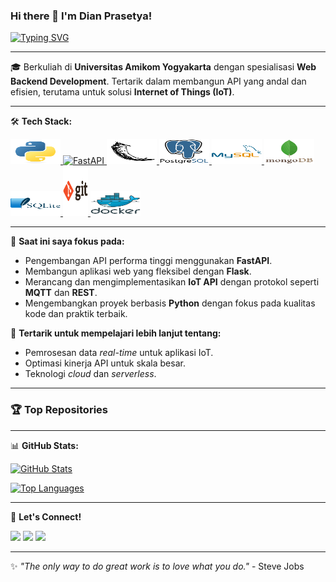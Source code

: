 ### Hi there 👋 I'm Dian Prasetya!

[![Typing SVG](https://readme-typing-svg.demolab.com/?lines=Passionate+Web+Backend+Developer;Specializing+in+Python,+FastAPI,+Flask;Building+IoT+APIs+and+scalable+solutions&font=Fira+Code&fontSize=20&pause=100&width=600&height=100&color=00aaff&vcenter=true&loop=true)](https://git.io/typing-svg)

---

🎓 Berkuliah di **Universitas Amikom Yogyakarta** dengan spesialisasi **Web Backend Development**. Tertarik dalam membangun API yang andal dan efisien, terutama untuk solusi **Internet of Things (IoT)**.

---

🛠️ **Tech Stack:**

<p align="left">
    <a href="https://www.python.org" target="_blank" rel="noreferrer"> <img src="https://raw.githubusercontent.com/devicons/devicon/master/icons/python/python-original.svg" alt="Python" width="80" height="40"/> </a>
    <a href="https://fastapi.tiangolo.com/" target="_blank" rel="noreferrer"> <img src="https://fastapi.tiangolo.com/img/logo-margin/logo-teal.png" alt="FastAPI" width="40" height="40"/> </a>
    <a href="https://flask.palletsprojects.com/" target="_blank" rel="noreferrer"> <img src="https://raw.githubusercontent.com/devicons/devicon/master/icons/flask/flask-original.svg" alt="Flask" width="80" height="40"/> </a>
    <a href="https://www.postgresql.org" target="_blank" rel="noreferrer"> <img src="https://raw.githubusercontent.com/devicons/devicon/master/icons/postgresql/postgresql-original-wordmark.svg" alt="PostgreSQL" width="80" height="40"/> </a>
    <a href="https://www.mysql.com/" target="_blank" rel="noreferrer"> <img src="https://raw.githubusercontent.com/devicons/devicon/master/icons/mysql/mysql-original-wordmark.svg" alt="MySQL" width="80" height="40"/> </a>
    <a href="https://www.mongodb.com/" target="_blank" rel="noreferrer"> <img src="https://raw.githubusercontent.com/devicons/devicon/master/icons/mongodb/mongodb-original-wordmark.svg" alt="MongoDB" width="80" height="40"/> </a>
    <a href="https://www.sqlite.org/" target="_blank" rel="noreferrer"> <img src="https://raw.githubusercontent.com/devicons/devicon/master/icons/sqlite/sqlite-original-wordmark.svg" alt="SQLite" width="80" height="40"/> </a>
    <a href="https://git-scm.com/" target="_blank" rel="noreferrer"> <img src="https://raw.githubusercontent.com/devicons/devicon/master/icons/git/git-original-wordmark.svg" alt="Git" width="40" height="80"/> </a>
    <a href="https://www.docker.com/" target="_blank" rel="noreferrer"> <img src="https://raw.githubusercontent.com/devicons/devicon/master/icons/docker/docker-original-wordmark.svg" alt="Docker" width="80" height="40"/> </a>
</p>

---

🔭 **Saat ini saya fokus pada:**

* Pengembangan API performa tinggi menggunakan **FastAPI**.
* Membangun aplikasi web yang fleksibel dengan **Flask**.
* Merancang dan mengimplementasikan **IoT API** dengan protokol seperti **MQTT** dan **REST**.
* Mengembangkan proyek berbasis **Python** dengan fokus pada kualitas kode dan praktik terbaik.

🌱 **Tertarik untuk mempelajari lebih lanjut tentang:**

* Pemrosesan data *real-time* untuk aplikasi IoT.
* Optimasi kinerja API untuk skala besar.
* Teknologi *cloud* dan *serverless*.

---

### 🏆 Top Repositories


---

📊 **GitHub Stats:**

[![GitHub Stats](https://github-readme-stats.vercel.app/api?username=dadayan1234&show_icons=true&theme=radical)](https://github.com/anuraghazra/github-readme-stats)

[![Top Languages](https://github-readme-stats.vercel.app/api/top-langs/?username=dadayan1234&layout=compact&theme=radical)](https://github.com/anuraghazra/github-readme-stats)

---

🤝 **Let's Connect!**

<p align="left">
<a href="https://linkedin.com/in/dianprasetya" target="_blank"><img src="https://img.shields.io/badge/-LinkedIn-%230077B5?style=for-the-badge&logo=linkedin&logoColor=white" target="_blank"></a>
<a href="https://yourwebsite.com" target="_blank"><img src="https://img.shields.io/badge/Website-000000?style=for-the-badge&logo=globe&logoColor=white" target="_blank"></a>
<a href="mailto:dianprasetya772.com"><img src="https://img.shields.io/badge/-Email-%23EA4335?style=for-the-badge&logo=gmail&logoColor=white" target="_blank"></a>
</p>

---

✨ _"The only way to do great work is to love what you do."_ - Steve Jobs
